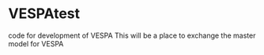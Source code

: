 # VESPAtest
code for development of VESPA
This will be a place to exchange the master model for VESPA
